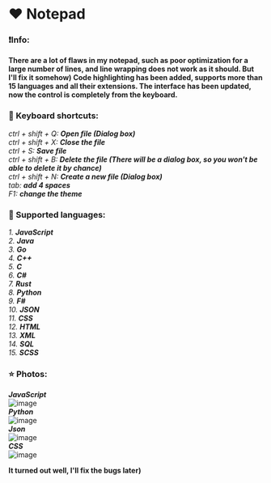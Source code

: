 # ❤️ Notepad

### ❗Info:
**There are a lot of flaws in my notepad, such as poor optimization for a large number of lines, and line wrapping does not work as it should. But I'll fix it somehow) Code highlighting has been added, supports more than 15 languages and all their extensions. The interface has been updated, now the control is completely from the keyboard.**

### 📌 Keyboard shortcuts:
*ctrl + shift + Q:* ***Open file (Dialog box)***\
*ctrl + shift + X:* ***Close the file***\
*ctrl + S:* ***Save file***\
*ctrl + shift + B:* ***Delete the file (There will be a dialog box, so you won't be able to delete it by chance)***\
*ctrl + shift + N:* ***Create a new file (Dialog box)***\
*tab:* ***add 4 spaces***\
*F1:* ***change the theme***

### 📄 Supported languages:

*1.* ***JavaScript***\
*2.* ***Java***\
*3.* ***Go***\
*4.* ***C++***\
*5.* ***C***\
*6.* ***C#***\
*7.* ***Rust***\
*8.* ***Python***\
*9.* ***F#***\
*10.* ***JSON***\
*11.* ***CSS***\
*12.* ***HTML***\
*13.* ***XML***\
*14.* ***SQL***\
*15.* ***SCSS***

### ⭐ Photos:

***JavaScript***\
![image](https://github.com/hamburgIar/Notepad/assets/92908058/a955894e-280c-4fe7-a454-b5cdeb1f05b7)
\
***Python***\
![image](https://github.com/hamburgIar/Notepad/assets/92908058/c8969c2e-129c-469b-a7fa-6876e07b3744)
\
***Json***\
![image](https://github.com/hamburgIar/Notepad/assets/92908058/8e424ccc-d0eb-4a6a-bed4-c02c6c3a3f4e)
\
***CSS***\
![image](https://github.com/hamburgIar/Notepad/assets/92908058/22e16884-4b67-485d-bc34-48bba1ffbeb5)


__It turned out well, I'll fix the bugs later)__

